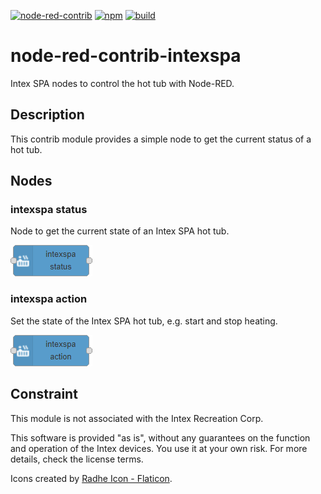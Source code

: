 [![node-red-contrib](https://img.shields.io/badge/node--red-node--red--contrib--intexspa-aa4444.svg?style=flat-square)](https://flows.nodered.org/node/node-red-contrib-intexspa)
[![npm](https://img.shields.io/npm/v/node-red-contrib-intexspa.svg?style=flat-square)](https://www.npmjs.com/package/node-red-contrib-intexspa)
[![build](https://img.shields.io/github/workflow/status/claudiospizzi/node-red-contrib-intexspa/CI?style=flat-square)](https://github.com/claudiospizzi/node-red-contrib-intexspa/actions/workflows/ci.yml)

# node-red-contrib-intexspa

Intex SPA nodes to control the hot tub with Node-RED.

## Description

This contrib module provides a simple node to get the current status of a hot tub.

## Nodes

### intexspa status

Node to get the current state of an Intex SPA hot tub.

![intexspa status](.assets/intexspa-status.png)

### intexspa action

Set the state of the Intex SPA hot tub, e.g. start and stop heating.

![intexspa action](.assets/intexspa-action.png)

## Constraint

This module is not associated with the Intex Recreation Corp.

This software is provided "as is", without any guarantees on the function and operation of the Intex devices. You use it at your own risk. For more details, check the license terms.

Icons created by [Radhe Icon - Flaticon](https://www.flaticon.com/free-icons/ui).
